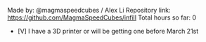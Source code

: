 Made by: @magmaspeedcubes / Alex Li
Repository link: https://github.com/MagmaSpeedCubes/infill
Total hours so far: 0

- [V] I have a 3D printer or will be getting one before March 21st